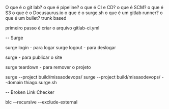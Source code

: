 O que é o git lab?
o que é pipeline?
o que é CI e CD?
o que é SCM?
o que é S3
o que é o Docusaurus.io
o que é o surge.sh
o que é um gitlab runner?
o que é um bullet?
trunk based

primeiro passo é criar o arquivo gitlab-ci.yml



-- Surge

surge login - para logar
surge logout - para deslogar

surge - para publicar o site

surge teardown - para remover o projeto

surge --project build/missaodevops/
surge --project build/missaodevops/ --domain thiago.surge.sh


-- Broken Link Checker

blc --recursive --exclude-external <url>
